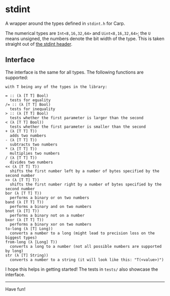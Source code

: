 # stdint

A wrapper around the types defined in `stdint.h` for Carp.

The numerical types are `Int<8,16,32,64>` and `Uint<8,16,32,64>`; the `U` means
unsigned, the numbers denote the bit width of the type. This is taken straight
out of [the stdint header](http://pubs.opengroup.org/onlinepubs/009695399/basedefs/stdint.h.html).

## Interface

The interface is the same for all types. The following functions are supported:

```
with T being any of the types in the library:

= :: (λ [T T] Bool)
  tests for equality
/= :: (λ [T T] Bool)
  tests for inequality
> :: (λ [T T] Bool)
  tests whether the first parameter is larger than the second
< (λ [T T] Bool))
  tests whether the first parameter is smaller than the second
+ (λ [T T] T))
  adds two numbers
- (λ [T T] T))
  subtracts two numbers
* (λ [T T] T))
  multiplies two numbers
/ (λ [T T] T))
  divides two numbers
<< (λ [T T] T))
  shifts the first number left by a number of bytes specified by the second number
>> (λ [T T] T))
  shifts the first number right by a number of bytes specified by the second number
bor (λ [T T] T))
  performs a binary or on two numbers
band (λ [T T] T))
  performs a binary and on two numbers
bnot (λ [T] T))
  performs a binary not on a number
bxor (λ [T T] T))
  performs a binary xor on two numbers
to-long (λ [T] Long))
  converts a number to a long (might lead to precision loss on the biggest types)
from-long (λ [Long] T))
  converts a long to a number (not all possible numbers are supported by long)
str (λ [T] String))
  converts a number to a string (it will look like this: "T(<value>)")
```

I hope this helps in getting started! The tests in `tests/` also showcase the
interface.

<hr/>

Have fun!
